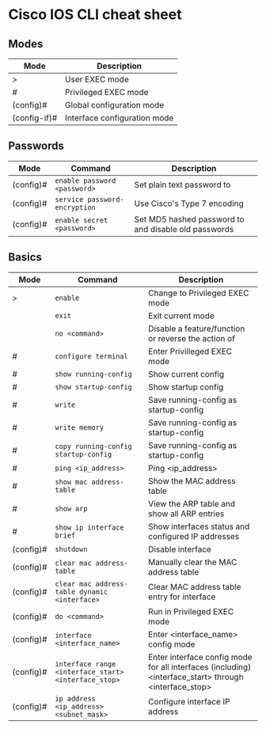 # Cisco IOS CLI cheat sheet

## Modes

| Mode         | Description |
| ---          | --- |
| >            | User EXEC mode |
| #            | Privileged EXEC mode |
| (config)#    | Global configuration mode |
| (config-if)# | Interface configuration mode |

## Passwords

| Mode      | Command                       | Description |
| ---       | ---                           | --- |
| (config)# | `enable password <password>`  | Set plain text password to <password> |
| (config)# | `service password-encryption` | Use Cisco's Type 7 encoding |
| (config)# | `enable secret <password>`    | Set MD5 hashed password to <password> and disable old passwords |

## Basics

| Mode        | Command                                              | Description |
| ---         | ---                                                  | --- |
| >           | `enable`                                             | Change to Privileged EXEC mode |
|             | `exit`                                               | Exit current mode |
|             | `no <command>`                                       | Disable a feature/function or reverse the action of <command> |
| #           | `configure terminal`                                 | Enter Privilleged EXEC mode |
| #           | `show running-config`                                | Show current config |
| #           | `show startup-config`                                | Show startup config |
| #           | `write`                                              | Save running-config as startup-config |
| #           | `write memory`                                       | Save running-config as startup-config |
| #           | `copy running-config startup-config`                 | Save running-config as startup-config |
| #           | `ping <ip_address>`                                  | Ping <ip_address> |
| #           | `show mac address-table`                             | Show the MAC address table |
| #           | `show arp`                                           | View the ARP table and show all ARP entries |
| #           | `show ip interface brief`                            | Show interfaces status and configured IP addresses |
| (config)#   | `shutdown`                                           | Disable interface |
| (config)#   | `clear mac address-table`                            | Manually clear the MAC address table |
| (config)#   | `clear mac address-table dynamic <interface>`        | Clear MAC address table entry for <interface> interface |
| (config)#   | `do <command>`                                       | Run <command> in Privileged EXEC mode |
| (config)#   | `interface <interface_name>`                         | Enter <interface_name> config mode |
| (config)#   | `interface range <interface_start> <interface_stop>` | Enter interface config mode for all interfaces (including) <interface_start> through <interface_stop> |
| (config)#   | `ip address <ip_address> <subnet_mask>`              | Configure interface IP address |
